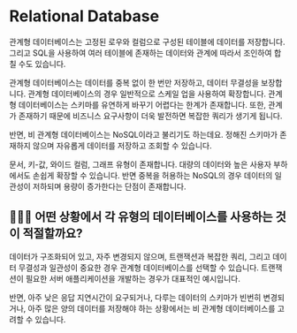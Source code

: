 # Relational Database

관계형 데이터베이스는 고정된 로우와 컬럼으로 구성된 테이블에 데이터를 저장합니다. 그리고 SQL을 사용하여 여러 테이블에 존재하는 데이터와 관계에 따라서 조인하여 합칠 수도 있습니다. 

관계형 데이터베이스는 데이터를 중복 없이 한 번만 저장하고, 데이터 무결성을 보장합니다. 관계형 데이터베이스의 경우 일반적으로 스케일 업을 사용하여 확장합니다. 관계형 데이터베이스는 스키마를 유연하게 바꾸기 어렵다는 한계가 존재합니다. 또한, 관계가 존재하기 때문에 비즈니스 요구사항이 더욱 발전하면 복잡한 쿼리가 생기게 됩니다.

반면, 비 관계형 데이터베이스는 NoSQL이라고 불리기도 하는데요. 정해진 스키마가 존재하지 않으며 자유롭게 데이터를 저장하고 조회할 수 있습니다. 

문서, 키-값, 와이드 컬럼, 그래프 유형이 존재합니다. 대량의 데이터와 높은 사용자 부하에서도 손쉽게 확장할 수 있습니다. 반면 중복을 허용하는 NoSQL의 경우 데이터의 일관성이 저하되며 용량이 증가한다는 단점이 존재합니다.

## 🤷🏻‍♂️ 어떤 상황에서 각 유형의 데이터베이스를 사용하는 것이 적절할까요?

데이터가 구조화되어 있고, 자주 변경되지 않으며, 트랜잭션과 복잡한 쿼리, 그리고 데이터 무결성과 일관성이 중요한 경우 관계형 데이터베이스를 선택할 수 있습니다. 트랜잭션이 필요한 서버 애플리케이션을 개발하는 경우가 대표적인 예시입니다. 

반면, 아주 낮은 응답 지연시간이 요구되거나, 다루는 데이터의 스키마가 빈번히 변경되거나, 아주 많은 양의 데이터를 저장해야 하는 상황에서는 비 관계형 데이터베이스를 고려할 수 있습니다.